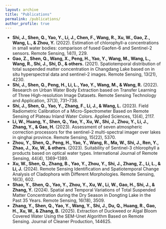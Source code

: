 ```yaml
---
layout: archive
title: "Publications"
permalink: /publications/
author_profile: true
---
```





- **Shi, J., Shen, Q., Yao, Y., Li, J., Chen, F., Wang, R., Xu, W., Gao, Z., Wang, L., & Zhou, Y.** (2022). Estimation of chlorophyll-a concentrations in small water bodies: comparison of fused Gaofen-6 and Sentinel-2 sensors. Remote Sensing, 14(1), 229.  
- **Gao, Z., Shen, Q., Wang, X., Peng, H., Yao, Y., Wang, M., Wang, L., Wang, R., Shi, J., Shi, D., & others.** (2021). Spatiotemporal distribution of total suspended matter concentration in Changdang Lake based on in situ hyperspectral data and sentinel-2 images. Remote Sensing, 13(21), 4230.  
- **Shi, J., Shen, Q., Peng, H., Li, L., Yao, Y., Wang, M., & Wang, R.** (2022). Research on Urban Water Body Extraction based on Transfer Learning of Three High-resolution Image Datasets. Remote Sensing Technology and Application, 37(3), 731–738.  
- **Shi, J., Shen, Q., Yao, Y., Zhang, F., Li, J., & Wang, L.** (2023). Field Radiometric Calibration of a Micro-Spectrometer Based on Remote Sensing of Plateau Inland Water Colors. Applied Sciences, 13(4), 2117.  
- **Li, W., Huang, Y., Shen, Q., Yao, Y., Xu, W., Shi, J., Zhou, Y., Li, J., Zhang, Y., & Gao, H.** (2023). Assessment of seven atmospheric correction processors for the sentinel-2 multi-spectral imager over lakes in qinghai province. Remote Sensing, 15(22), 5370.  
- **Zhou, Y., Shen, Q., Peng, H., Yao, Y., Wang, R., Ma, W., Shi, J., Ren, Y., Zhao, J., Xu, W., & others.** (2023). Suitability of Sentinel-3 chlorophyll a products based on optical water types. International Journal of Remote Sensing, 44(4), 1369–1389.  
- **Xu, W., Shen, Q., Zhang, B., Yao, Y., Zhou, Y., Shi, J., Zhang, Z., Li, L., & Li, J.** (2024). Remote Sensing Identification and Spatiotemporal Change Analysis of Cladophora with Different Morphologies. Remote Sensing, 16(3), 602.  
- **Shao, Y., Shen, Q., Yao, Y., Zhou, Y., Xu, W., Li, W., Gao, H., Shi, J., & Zhang, Y.** (2024). Spatial and Temporal Variations of Total Suspended Matter Concentration during the Dry Season in Dongting Lake in the Past 35 Years. Remote Sensing, 16(18), 3509.  
- **Zhang, Y., Shen, Q., Yao, Y., Wang, Y., Shi, J., Du, Q., Huang, R., Gao, H., Xu, W., & Zhang, B.** (2025). Extraction of Duckweed or Algal Bloom Covered Water Using the SEM-Unet Algorithm Based on Remote Sensing. Journal of Cleaner Production, 144625.  
